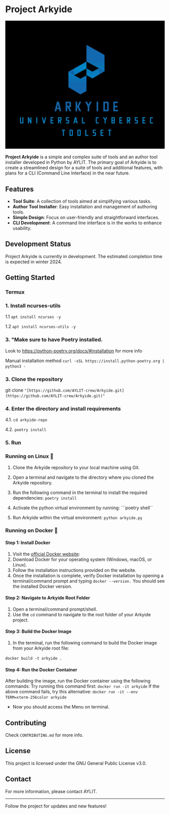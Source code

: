 # Project Arkyide

![Arkyide Logo](assets/logo.jpg)

**Project Arkyide** is a simple and complex suite of tools and an author tool installer developed in Python by AYLIT. The primary goal of Arkyide is to create a streamlined design for a suite of tools and additional features, with plans for a CLI (Command Line Interface) in the near future.

## Features

- **Tool Suite**: A collection of tools aimed at simplifying various tasks.
- **Author Tool Installer**: Easy installation and management of authoring tools.
- **Simple Design**: Focus on user-friendly and straightforward interfaces.
- **CLI Development**: A command line interface is in the works to enhance usability.

## Development Status

Project Arkyide is currently in development. The estimated completion time is expected in winter 2024.

## Getting Started
### Termux
### 1. Install ncurses-utils
1.1 `apt install ncurses -y`

1.2 `apt install ncurses-utils -y`

### 3. "Make sure to have Poetry installed.
Look to https://python-poetry.org/docs/#installation for more info

Manual installation method
`curl -sSL https://install.python-poetry.org | python3 - `

### 3. Clone the repository
git clone ``"[https://github.com/AYLIT-crew/Arkyide.git](https://github.com/AYLIT-crew/Arkyide.git)"``

### 4. Enter the directory and install requirements
4.1. `cd arkyide-repo`

4.2. `poetry install`

### 5. Run
### Running on Linux 🐧

1. Clone the Arkyide repository to your local machine using Git.

2. Open a terminal and navigate to the directory where you cloned the Arkyide repository.

3. Run the following command in the terminal to install the required dependencies: 
```poetry install```

4. Activate the python virtual environment by running:
```poetry shell``

6. Run Arkyide within the virtual environment:
```python arkyide.py```
### Running on Docker 🐳
#### Step 1: Install Docker

1. Visit the [official Docker website](https://www.docker.com/get-started):
2. Download Docker for your operating system (Windows, macOS, or Linux).
3. Follow the installation instructions provided on the website.
4. Once the installation is complete, verify Docker installation by opening a terminal/command prompt and typing `docker --version.` You should see the installed Docker version.

#### Step 2: Navigate to Arkyide Root Folder

1. Open a terminal/command prompt/shell.
2. Use the `cd` command to navigate to the root folder of your Arkyide project.

#### Step 3: Build the Docker Image

1. In the terminal, run the following command to build the Docker image from your Arkyide root file:

`docker build -t arkyide .`
#### Step 4: Run the Docker Container

After building the image, run the Docker container using the following commands:
Try running this command first:
`docker run -it arkyide`
If the above command fails, try this alternative:
`docker run -it --env TERM=xterm-256color arkyide`

- Now you should access the Menu on terminal.

## Contributing

Check `CONTRIBUTING.md` for more info.

## License

This project is licensed under the GNU General Public License v3.0.

## Contact

For more information, please contact AYLIT.

---

Follow the project for updates and new features!
